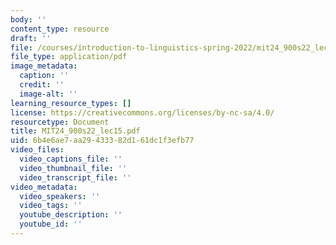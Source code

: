 ```yaml
---
body: ''
content_type: resource
draft: ''
file: /courses/introduction-to-linguistics-spring-2022/mit24_900s22_lec15.pdf
file_type: application/pdf
image_metadata:
  caption: ''
  credit: ''
  image-alt: ''
learning_resource_types: []
license: https://creativecommons.org/licenses/by-nc-sa/4.0/
resourcetype: Document
title: MIT24_900s22_lec15.pdf
uid: 6b4e6ae7-aa29-4333-82d1-61dc1f3efb77
video_files:
  video_captions_file: ''
  video_thumbnail_file: ''
  video_transcript_file: ''
video_metadata:
  video_speakers: ''
  video_tags: ''
  youtube_description: ''
  youtube_id: ''
---
```


